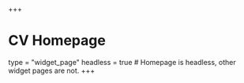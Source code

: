 +++
# CV Homepage
type = "widget_page"
headless = true  # Homepage is headless, other widget pages are not.
+++
